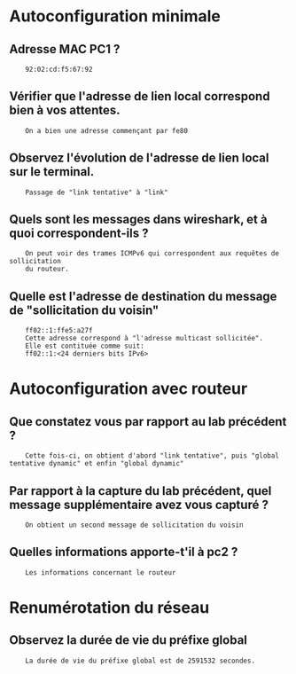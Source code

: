 # Autoconfiguration minimale

## Adresse MAC PC1 ?

		92:02:cd:f5:67:92

## Vérifier que l'adresse de lien local correspond bien à vos attentes.

		On a bien une adresse commençant par fe80

## Observez l'évolution de l'adresse de lien local sur le terminal.

		Passage de "link tentative" à "link"

## Quels sont les messages dans wireshark, et à quoi correspondent-ils ?

		On peut voir des trames ICMPv6 qui correspondent aux requêtes de sollicitation
		du routeur.

## Quelle est l'adresse de destination du message de "sollicitation du voisin"

		ff02::1:ffe5:a27f
		Cette adresse correspond à "l'adresse multicast sollicitée".
		Elle est contituée comme suit:
		ff02::1:<24 derniers bits IPv6>

# Autoconfiguration avec routeur

## Que constatez vous par rapport au lab précédent ?

		Cette fois-ci, on obtient d'abord "link tentative", puis "global tentative dynamic" et enfin "global dynamic"

## Par rapport à la capture du lab précédent, quel message supplémentaire avez vous capturé ?

		On obtient un second message de sollicitation du voisin

## Quelles informations apporte-t'il à pc2 ?

		Les informations concernant le routeur

# Renumérotation du réseau

## Observez la durée de vie du préfixe global

		La durée de vie du préfixe global est de 2591532 secondes.

##